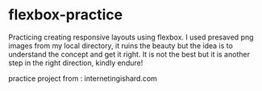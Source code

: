 # flexbox-practice
Practicing creating responsive layouts using flexbox.
I used presaved png images from my local directory, it ruins the beauty but the idea is to understand the concept and get it right.
It is not the best but it is another step in the right direction, kindly endure!

practice project from : internetingishard.com
